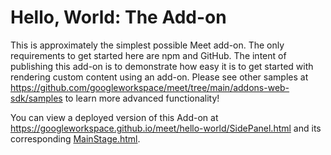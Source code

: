 # Hello, World: The Add-on

This is approximately the simplest possible Meet add-on. The only requirements to get started here are npm and GitHub. The intent of publishing this add-on is to demonstrate how easy it is to get started with rendering custom content using an add-on. Please see other samples at <https://github.com/googleworkspace/meet/tree/main/addons-web-sdk/samples> to learn more advanced functionality!

You can view a deployed version of this Add-on at <https://googleworkspace.github.io/meet/hello-world/SidePanel.html> and its corresponding [MainStage.html](https://googleworkspace.github.io/meet/hello-world/MainStage.html).

